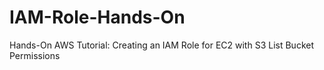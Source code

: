 # IAM-Role-Hands-On
Hands-On AWS Tutorial: Creating an IAM Role for EC2 with S3 List Bucket Permissions 
